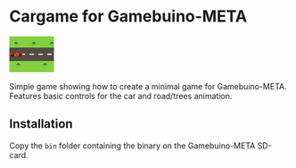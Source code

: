 # Cargame for Gamebuino-META

![cargame](bin/TITLESCREEN.bmp)

Simple game showing how to create a minimal game for Gamebuino-META. Features basic controls for the car and road/trees animation.

## Installation

Copy the `bin` folder containing the binary on the Gamebuino-META SD-card.